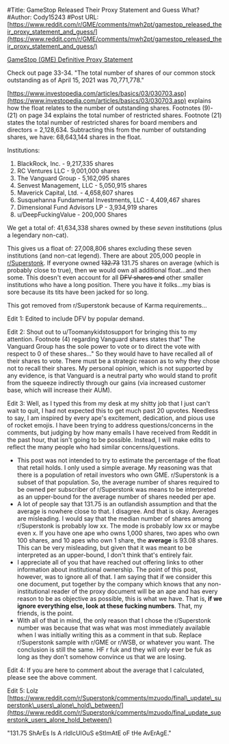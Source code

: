 #Title: GameStop Released Their Proxy Statement and Guess What?
#Author: Cody15243
#Post URL: [https://www.reddit.com/r/GME/comments/mwh2pt/gamestop_released_their_proxy_statement_and_guess/](https://www.reddit.com/r/GME/comments/mwh2pt/gamestop_released_their_proxy_statement_and_guess/)


[GameStop (GME) Definitive Proxy Statement](https://gamestop.gcs-web.com/static-files/b8fcb1ce-dfcf-42fd-89a8-dfaed2084dcc)

Check out page 33-34. "The total number of shares of our common stock outstanding as of April 15, 2021 was 70,771,778."

[https://www.investopedia.com/articles/basics/03/030703.asp](https://www.investopedia.com/articles/basics/03/030703.asp) explains how the float relates to the number of outstanding shares. Footnotes (9)-(21) on page 34 explains the total number of restricted shares. Footnote (21) states the total number of restricted shares for board members and directors = 2,128,634. Subtracting this from the number of outstanding shares, we have: 68,643,144 shares in the float.

Institutions:

1. BlackRock, Inc. - 9,217,335 shares
2. RC Ventures LLC - 9,001,000 shares
3. The Vanguard Group - 5,162,095 shares
4. Senvest Management, LLC - 5,050,915 shares
5. Maverick Capital, Ltd. - 4,658,607 shares
6. Susquehanna Fundamental Investments, LLC - 4,409,467 shares
7. Dimensional Fund Advisors LP - 3,934,919 shares
8. u/DeepFuckingValue \- 200,000 Shares

We get a total of: 41,634,338 shares owned by these *seven* institutions (plus a legendary non-cat).

This gives us a float of: 27,008,806 shares excluding these seven institutions (and non-cat legend). There are about 205,000 people in [r/Superstonk](https://www.reddit.com/r/Superstonk/). If everyone owned ~~132.73~~ 131.75 shares on average (which is probably close to true), then we would own all additional float...and then some. This doesn't even account for all ~~DFV shares and~~ other smaller institutions who have a long position. There you have it folks...my bias is sore because its tits have been jacked for so long.

This got removed from r/Superstonk because of Karma requirements...

Edit 1: Edited to include DFV by popular demand.

Edit 2: Shout out to u/Toomanykidstosupport for bringing this to my attention. Footnote (4) regarding Vanguard shares states that" The Vanguard Group has the sole power to vote or to direct the vote with respect to 0 of these shares..." So they would have to have recalled all of their shares to vote. There must be a strategic reason as to why they chose not to recall their shares. My personal opinion, which is not supported by any evidence, is that Vanguard is a neutral party who would stand to profit from the squeeze indirectly through our gains (via increased customer base, which will increase their AUM).

Edit 3: Well, as I typed this from my desk at my shitty job that I just can't wait to quit, I had not expected this to get much past 20 upvotes. Needless to say, I am inspired by every ape's excitement, dedication, and pious use of rocket emojis. I have been trying to address questions/concerns in the comments, but judging by how many emails I have received from Reddit in the past hour, that isn't going to be possible. Instead, I will make edits to reflect the many people who had similar concerns/questions.

* This post was not intended to try to estimate the percentage of the float that retail holds. I only used a simple average. My reasoning was that there is a population of retail investors who own GME. r/Superstonk is a subset of that population. So, the average number of shares required to be owned per subscriber of r/Superstonk was means to be interpreted as an upper-bound for the average number of shares needed per ape.
* A lot of people say that 131.75 is an outlandish assumption and that the average is nowhere close to that. I disagree. And that is okay. Averages are misleading. I would say that the median number of shares among r/Superstonk is probably low xx. The mode is probably low xx or maybe even x. If you have one ape who owns 1,000 shares, two apes who own 100 shares, and 10 apes who own 1 share, the **average** is 93.08 shares. This can be very misleading, but given that it was meant to be interpreted as an upper-bound, I don't think that's entirely fair.
* I appreciate all of you that have reached out offering links to other information about institutional ownership. The point of this post, however, was to ignore all of that. I am saying that if we consider this one document, put together by the company which knows that any non-institutional reader of the proxy document will be an ape and has every reason to be as objective as possible, this is what we have. That is, **if we ignore everything else, look at these fucking numbers**. That, my friends, is the point.
* With all of that in mind, the only reason that I chose the r/Superstonk number was because that was what was most immediately available when I was initially writing this as a comment in that sub. Replace r/Superstonk sample with r/GME or r/WSB, or whatever you want. The conclusion is still the same. HF r fuk and they will only ever be fuk as long as they don't somehow convince us that we are losing.

Edit 4: If you are here to comment about the average that I calculated, please see the above comment.

Edit 5: Lolz [https://www.reddit.com/r/Superstonk/comments/mzuodo/final\_update\_superstonk\_users\_alone\_hold\_between/](https://www.reddit.com/r/Superstonk/comments/mzuodo/final_update_superstonk_users_alone_hold_between/)

"131.75 ShArEs Is A rIdIcUlOuS eStImAtE oF tHe AvErAgE."